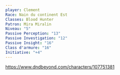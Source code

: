 ```yaml
---
player: Clement
Race: Nain du continent Est
Classes: Blood Hunter
Patron: Mira Miralin
Niveau: "5"
Passive Perception: "13"
Passive Investigation: "12"
Passive Insight: "16"
Class d'armure: "16"
Initiative: "+4"
---
```

https://www.dndbeyond.com/characters/107751381
